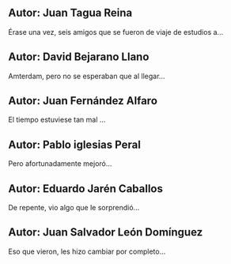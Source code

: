 ## Autor: Juan Tagua Reina
Érase una vez, seis amigos que se fueron de viaje de estudios a...
## Autor: David Bejarano Llano
Amterdam, pero no se esperaban que al llegar...
## Autor: Juan Fernández Alfaro
El tiempo estuviese tan mal ... 
## Autor: Pablo iglesias Peral
Pero afortunadamente mejoró...
## Autor: Eduardo Jarén Caballos
De repente, vio algo que le sorprendió...
## Autor: Juan Salvador León Domínguez
Eso que vieron, les hizo cambiar por completo...